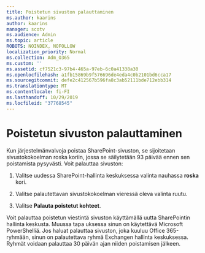 ```yaml
---
title: Poistetun sivuston palauttaminen
ms.author: kaarins
author: kaarins
manager: scotv
ms.audience: Admin
ms.topic: article
ROBOTS: NOINDEX, NOFOLLOW
localization_priority: Normal
ms.collection: Adm_O365
ms.custom: ''
ms.assetid: cf7521c3-97b4-465a-97eb-6c0a41338a30
ms.openlocfilehash: a1fb15869b9f576696de4eda4c0b2101bd6cca17
ms.sourcegitcommit: defe2c412567b596fa8c3ab52111bde712ebb314
ms.translationtype: MT
ms.contentlocale: fi-FI
ms.lasthandoff: 10/29/2019
ms.locfileid: "37768545"
---
```

# <a name="restore-a-deleted-site"></a>Poistetun sivuston palauttaminen

Kun järjestelmänvalvoja poistaa SharePoint-sivuston, se sijoitetaan sivustokokoelman roska koriin, jossa se säilytetään 93 päivää ennen sen poistamista pysyvästi. Voit palauttaa sivuston:
  
1. Valitse uudessa SharePoint-hallinta keskuksessa valinta nauhassa **roska** kori. 
    
2. Valitse palautettavan sivustokokoelman vieressä oleva valinta ruutu.
    
3. Valitse **Palauta poistetut kohteet**.
    
Voit palauttaa poistetun viestintä sivuston käyttämällä uutta SharePointin hallinta keskusta. Muussa tapa uksessa sinun on käytettävä Microsoft PowerShelliä. Jos haluat palauttaa sivuston, joka kuuluu Office 365-ryhmään, sinun on palautettava ryhmä Exchangen hallinta keskuksessa. Ryhmät voidaan palauttaa 30 päivän ajan niiden poistamisen jälkeen.
  

